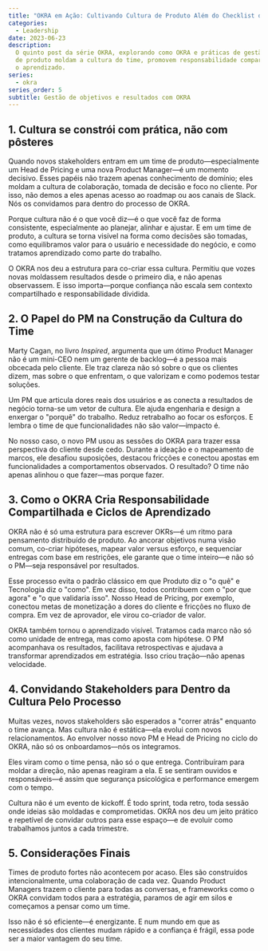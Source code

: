 ```yaml
---
title: "OKRA em Ação: Cultivando Cultura de Produto Além do Checklist de OKRs"
categories:
  - Leadership
date: 2023-06-23
description:
  O quinto post da série OKRA, explorando como OKRA e práticas de gestão
  de produto moldam a cultura do time, promovem responsabilidade compartilhada e aceleram
  o aprendizado.
series:
  - okra
series_order: 5
subtitle: Gestão de objetivos e resultados com OKRA
---
```


## 1. Cultura se constrói com prática, não com pôsteres

Quando novos stakeholders entram em um time de produto—especialmente um Head de Pricing e uma nova Product Manager—é um momento decisivo. Esses papéis não trazem apenas conhecimento de domínio; eles moldam a cultura de colaboração, tomada de decisão e foco no cliente. Por isso, não demos a eles apenas acesso ao roadmap ou aos canais de Slack. Nós os convidamos para dentro do processo de OKRA.

Porque cultura não é o que você diz—é o que você faz de forma consistente, especialmente ao planejar, alinhar e ajustar. E em um time de produto, a cultura se torna visível na forma como decisões são tomadas, como equilibramos valor para o usuário e necessidade do negócio, e como tratamos aprendizado como parte do trabalho.

O OKRA nos deu a estrutura para co-criar essa cultura. Permitiu que vozes novas moldassem resultados desde o primeiro dia, e não apenas observassem. E isso importa—porque confiança não escala sem contexto compartilhado e responsabilidade dividida.

## 2. O Papel do PM na Construção da Cultura do Time

Marty Cagan, no livro _Inspired_, argumenta que um ótimo Product Manager não é um mini-CEO nem um gerente de backlog—é a pessoa mais obcecada pelo cliente. Ele traz clareza não só sobre o que os clientes dizem, mas sobre o que enfrentam, o que valorizam e como podemos testar soluções.

Um PM que articula dores reais dos usuários e as conecta a resultados de negócio torna-se um vetor de cultura. Ele ajuda engenharia e design a enxergar o "porquê" do trabalho. Reduz retrabalho ao focar os esforços. E lembra o time de que funcionalidades não são valor—impacto é.

No nosso caso, o novo PM usou as sessões do OKRA para trazer essa perspectiva do cliente desde cedo. Durante a ideação e o mapeamento de marcos, ele desafiou suposições, destacou fricções e conectou apostas em funcionalidades a comportamentos observados. O resultado? O time não apenas alinhou o que fazer—mas porque fazer.

## 3. Como o OKRA Cria Responsabilidade Compartilhada e Ciclos de Aprendizado

OKRA não é só uma estrutura para escrever OKRs—é um ritmo para pensamento distribuído de produto. Ao ancorar objetivos numa visão comum, co-criar hipóteses, mapear valor versus esforço, e sequenciar entregas com base em restrições, ele garante que o time inteiro—e não só o PM—seja responsável por resultados.

Esse processo evita o padrão clássico em que Produto diz o "o quê" e Tecnologia diz o "como". Em vez disso, todos contribuem com o "por que agora" e "o que validaria isso". Nosso Head de Pricing, por exemplo, conectou metas de monetização a dores do cliente e fricções no fluxo de compra. Em vez de aprovador, ele virou co-criador de valor.

OKRA também tornou o aprendizado visível. Tratamos cada marco não só como unidade de entrega, mas como aposta com hipótese. O PM acompanhava os resultados, facilitava retrospectivas e ajudava a transformar aprendizados em estratégia. Isso criou tração—não apenas velocidade.

## 4. Convidando Stakeholders para Dentro da Cultura Pelo Processo

Muitas vezes, novos stakeholders são esperados a "correr atrás" enquanto o time avança. Mas cultura não é estática—ela evolui com novos relacionamentos. Ao envolver nosso novo PM e Head de Pricing no ciclo do OKRA, não só os onboardamos—nós os integramos.

Eles viram como o time pensa, não só o que entrega. Contribuíram para moldar a direção, não apenas reagiram a ela. E se sentiram ouvidos e responsáveis—é assim que segurança psicológica e performance emergem com o tempo.

Cultura não é um evento de kickoff. É todo sprint, toda retro, toda sessão onde ideias são moldadas e comprometidas. OKRA nos deu um jeito prático e repetível de convidar outros para esse espaço—e de evoluir como trabalhamos juntos a cada trimestre.

## 5. Considerações Finais

Times de produto fortes não acontecem por acaso. Eles são construídos intencionalmente, uma colaboração de cada vez. Quando Product Managers trazem o cliente para todas as conversas, e frameworks como o OKRA convidam todos para a estratégia, paramos de agir em silos e começamos a pensar como um time.

Isso não é só eficiente—é energizante. E num mundo em que as necessidades dos clientes mudam rápido e a confiança é frágil, essa pode ser a maior vantagem do seu time.
